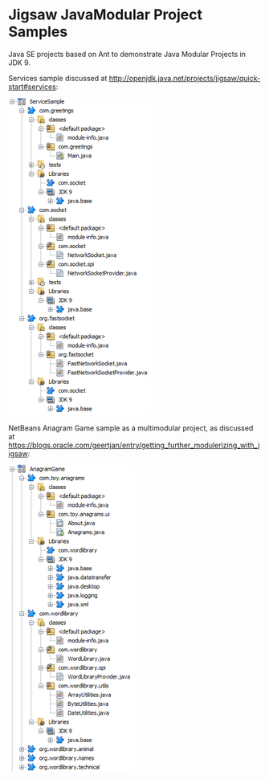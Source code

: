 # Jigsaw JavaModular Project Samples

Java SE projects based on Ant to demonstrate Java Modular Projects in JDK 9.

<p>Services sample discussed at <a href="http://openjdk.java.net/projects/jigsaw/quick-start#services">http://openjdk.java.net/projects/jigsaw/quick-start#services</a>:</p>
<img src="images/servicesample.png"></img>
<p>NetBeans Anagram Game sample as a multimodular project, as discussed at <a href="https://blogs.oracle.com/geertjan/entry/getting_further_modulerizing_with_jigsaw">https://blogs.oracle.com/geertjan/entry/getting_further_modulerizing_with_jigsaw</a>:</p>
<img src="images/anagramgamesample.png"></img>